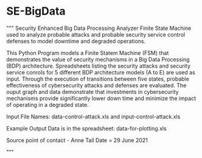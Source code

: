 # SE-BigData

"""
 Security Enhanced Big Data Processing Analyzer
   Finite State Machine used to analyze probable attacks 
   and probable security service control defenses to
   model downtime and degraded operations.
   

 This Python Program models a Finite Statem Machine (FSM) that demonstrates 
 the value of security mechanisms in a Big Data Processing (BDP) architecture.
 Spreadsheets listing the security attacks and security service conrols for
 5 different BDP architecture models (A to E) are used as input.
 Through the execution of transitions between five states, probable
 effectiveness of cybersecurity attacks and defenses are evaluated.
 The ouput graph and data demonstrate that investments in cybersecurity
 mechanisms provide significantly lower down time and minimize the impact
 of operating in a degraded state.
 
 Input File Names: data-control-attack.xls and input-control-attack.xls
 
 Example Output Data is in the spreadsheet:  data-for-plotting.xls
 
 Source point of contact - Anne Tall
 Date = 29 June 2021
 
"""
